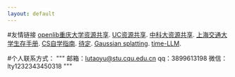 ```yaml
---
layout: default
---
```


#友情链接
[openlib重庆大学资源共享](https://cqu-openlib.cn/).
[UC资源共享](https://github.com/horaceyi/CQU-UC-JCI).
[中科大资源共享](https://ustc-resource.github.io/USTC-Course).
[上海交通大学生存手册](https://survivesjtu.gitbook.io/survivesjtumanual).
[CS自学指南](https://csdiy.wiki/).
[待定]().
[Gaussian splatting]().
[time-LLM]().

#个人联系方式：
"""
邮箱：lutaoyu@stu.cqu.edu.cn
qq：3899613198
微信：lty1232343450318
"""

#







<!--下面是markdown教程和示例
1、黑色文本框
```
Long, single-line code blocks should not wrap. They should horizontally scroll if they are too long. This line should be long enough to demonstrate this.
```
2、代码框（在'''后面加编程语言类型）
```js
// Javascript code with syntax highlighting.
var fun = function lang(l) {
  dateformat.i18n = require('./lang/' + l)
  return true;
}
```
3、标题和正文
方法1：
# Header 1
## Header 2
### Header 3
方法2：
<dl>
<dt>Color</dt>
<dd>Green</dd>
</dl>
结果：
Color(标题)
Green(正文)
4、列表和子列表格式
- level 1 item
  - level 2 item
  - level 2 item
    - level 3 item
    - level 3 item
5、图片：
![Octocat](https://github.githubassets.com/images/icons/emoji/octocat.png)
6、分割线：
* * *

-->

